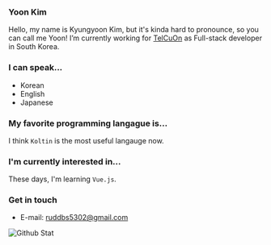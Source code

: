 ### Yoon Kim
Hello, my name is Kyungyoon Kim, but it's kinda hard to pronounce, so you can call me Yoon!
I’m currently working for [TelCuOn](https://www.telcuon.com) as Full-stack developer in South Korea.

### I can speak...
- Korean
- English
- Japanese

### My favorite programming langague is...
I think `Koltin` is the most useful langauge now.

### I'm currently interested in...
These days, I'm learning `Vue.js`. 

### Get in touch
- E-mail: ruddbs5302@gmail.com

![Github Stat](https://github-readme-stats.vercel.app/api?username=pemassi&show_icons=true)
